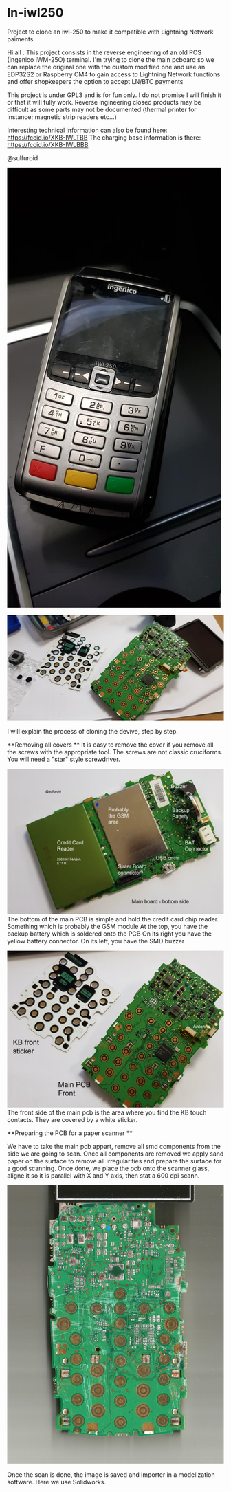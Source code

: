 # ln-iwl250
Project to clone an iwl-250 to make it compatible with Lightning Network paiments

Hi all . This project consists in the reverse engineering of an old POS (Ingenico iWM-25O) terminal.
I'm trying to clone the main pcboard so we can replace the original one with the custom modified one and use an EDP32S2 
or Raspberry CM4 to gain access to Lightning Network functions and offer shopkeepers the option to accept LN/BTC payments

This project is under GPL3 and is for fun only. I do not promise I will finish it or that it will fully work.
Reverse ingineering closed products may be difficult as some parts may not be documented (thermal printer for instance; magnetic strip readers etc...)

Interesting technical information can also be found here: https://fccid.io/XKB-IWLTBB 
The charging base information is there: https://fccid.io/XKB-IWLBBB

@sulfuroid

![Ingenico iwl250 reverse engineering](https://github.com/ccadic/ln-iwl250/blob/main/iwl250pix/posoriginal.jpg)


![Ingenico iwl250 reverse engineering](https://github.com/ccadic/ln-iwl250/blob/main/iwl250pix/touchpad-pcb.jpg)

I will explain the process of cloning the devive, step by step.


**Removing all covers
**
It is easy to remove the cover if you remove all the screws with the appropriate tool. The screws are not classic cruciforms.
You will need a "star" style screwdriver.

![Ingenico iwl250 reverse engineering](https://github.com/ccadic/ln-iwl250/blob/main/iwl250pix/mainboardback1.jpg)
The bottom of the main PCB is simple  and hold the credit card chip reader. 
Something which is probably the GSM module
At the top, you have the backup battery which is soldered onto the PCB 
On its right you have the yellow battery connector.
On its left, you have the SMD buzzer

![Ingenico iwl250 reverse engineering](https://github.com/ccadic/ln-iwl250/blob/main/iwl250pix/keyboardpcb.jpg)
The front side of the main pcb is the area where you find the KB touch contacts. They are covered by a white sticker.

**Preparing the PCB for a paper scanner
**

We have to take the main pcb appart, remove all smd components from the side we are going to scan.
Once all components are removed we apply sand paper on the surface to remove all irregularities and prepare the surface for a good scanning.
Once done, we place the pcb onto the scanner glass, aligne it so it is parallel with X and Y axis, then stat a 600 dpi scann.

![Ingenico iwl250 reverse engineering](https://github.com/ccadic/ln-iwl250/blob/main/iwl250pix/ingenico%20pcb.jpg)

Once the scan is done, the image is saved and importer in a modelization software. Here we use Solidworks.



